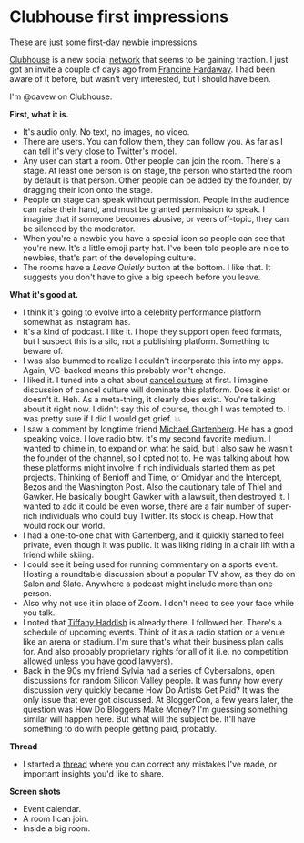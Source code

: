# Clubhouse first impressions
These are just some first-day newbie impressions.  

<a href="https://www.joinclubhouse.com/">Clubhouse</a> is a new social <a href="https://techcrunch.com/2020/04/18/clubhouse-app-chat-rooms/">network</a> that seems to be gaining traction. I just got an invite a couple of days ago from <a href="https://twitter.com/hardaway">Francine Hardaway</a>. I had been aware of it before, but wasn't very interested, but I should have been.

I'm @davew on Clubhouse.

<b>First, what it is.</b>
* It's audio only. No text, no images, no video.
* There are users. You can follow them, they can follow you. As far as I can tell it's very close to Twitter's model.
* Any user can start a room. Other people can join the room. There's a stage. At least one person is on stage, the person who started the room by default is that person. Other people can be added by the founder, by dragging their icon onto the stage. 
* People on stage can speak without permission. People in the audience can raise their hand, and must be granted permission to speak. I imagine that if someone becomes abusive, or veers off-topic, they can be silenced by the moderator.
* When you're a newbie you have a special icon so people can see that you're new. It's a little emoji party hat. I've been told people are nice to newbies, that's part of the developing culture.
* The rooms have a <i>Leave Quietly</i> button at the bottom. I like that. It suggests you don't have to give a big speech before you leave. 

<b>What it's good at.</b>
* I think it's going to evolve into a celebrity performance platform somewhat as Instagram has.
* It's a kind of podcast. I like it. I hope they support open feed formats, but I suspect this is a silo, not a publishing platform. Something to beware of. 
* I was also bummed to realize I couldn't incorporate this into my apps. Again, VC-backed means this probably won't change. 
* I liked it. I tuned into a chat about <a href="https://duckduckgo.com/?q=cancel+culture&t=hk&ia=web">cancel culture</a> at first. I imagine discussion of cancel culture will dominate this platform. Does it exist or doesn't it. Heh. As a meta-thing, it clearly does exist. You're talking about it right now. I didn't say this of course, though I was tempted to. I was pretty sure if I did I would get grief. :boom:
* I saw a comment by longtime friend <a href="https://twitter.com/gartenberg">Michael Gartenberg</a>. He has a good speaking voice. I love radio btw. It's my second favorite medium. I wanted to chime in, to expand on what he said, but I also saw he wasn't the founder of the channel, so I opted not to. He was talking about how these platforms might involve if rich individuals started them as pet projects. Thinking of Benioff and Time, or Omidyar and the Intercept, Bezos and the Washington Post. Also the cautionary tale of Thiel and Gawker. He basically bought Gawker with a lawsuit, then destroyed it. I wanted to add it could be even worse, there are a fair number of super-rich individuals who could buy Twitter. Its stock is cheap. How that would rock our world. 
* I had a one-to-one chat with Gartenberg, and it quickly started to feel private, even though it was public. It was liking riding in a chair lift with a friend while skiing. 
* I could see it being used for running commentary on a sports event. Hosting a roundtable discussion about a popular TV show, as they do on Salon and Slate. Anywhere a podcast might include more than one person. 
* Also why not use it in place of Zoom. I don't need to see your face while you talk.
* I noted that <a href="https://en.wikipedia.org/wiki/Tiffany_Haddish">Tiffany Haddish</a> is already there. I followed her. There's a schedule of upcoming events. Think of it as a radio station or a venue like an arena or stadium. I'm sure that's what their business plan calls for. And also probably proprietary rights for all of it (i.e. no competition allowed unless you have good lawyers). 
* Back in the 90s my friend Sylvia had a series of Cybersalons, open discussions for random Silicon Valley people. It was funny how every discussion very quickly became How Do Artists Get Paid? It was the only issue that ever got discussed. At BloggerCon, a few years later, the question was How Do Bloggers Make Money? I'm guessing something similar will happen here. But what will the subject be. It'll have something to do with people getting paid, probably. 

<b>Thread</b>
* I started a <a href="https://twitter.com/davewiner/status/1291038682103926784">thread</a> where you can correct any mistakes I've made, or important insights you'd like to share. 

<b>Screen shots</b>
* Event calendar.
* A room I can join.
* Inside a big room.

